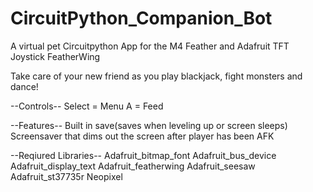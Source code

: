 # CircuitPython_Companion_Bot
A virtual pet Circuitpython App for the M4 Feather and Adafruit TFT Joystick FeatherWing

Take care of your new friend as you play blackjack, fight monsters and dance!

--Controls--
Select = Menu
A = Feed

--Features--
Built in save(saves when leveling up or screen sleeps)
Screensaver that dims out the screen after player has been AFK

--Reqiured Libraries--
Adafruit_bitmap_font 
Adafruit_bus_device 
Adafruit_display_text 
Adafruit_featherwing 
Adafruit_seesaw 
Adafruit_st37735r 
Neopixel
